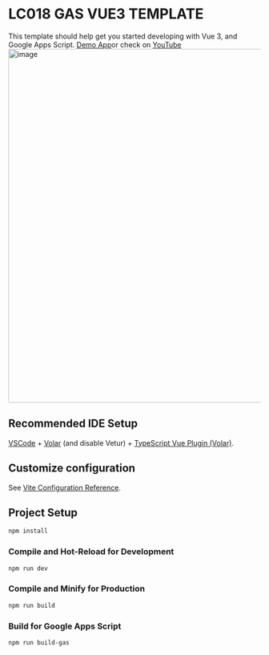# LC018 GAS VUE3 TEMPLATE

This template should help get you started developing with Vue 3, and Google Apps Script. [Demo App](https://script.google.com/macros/s/AKfycbz1YWvxhMUXm8GySOywEKMxsbx7J5nVgPy_ngTcV4dyhOVzOC8ky2QR3Fz93SjjPKtyug/exec)or check on [YouTube](https://youtu.be/O3K88f4sRaA)
[<img width="706" alt="image" src="https://user-images.githubusercontent.com/16481229/190896291-6542f105-9f68-4940-b66c-99cc9287d085.png">](https://youtu.be/O3K88f4sRaA)



## Recommended IDE Setup

[VSCode](https://code.visualstudio.com/) + [Volar](https://marketplace.visualstudio.com/items?itemName=Vue.volar) (and disable Vetur) + [TypeScript Vue Plugin (Volar)](https://marketplace.visualstudio.com/items?itemName=Vue.vscode-typescript-vue-plugin).

## Customize configuration

See [Vite Configuration Reference](https://vitejs.dev/config/).

## Project Setup

```sh
npm install
```

### Compile and Hot-Reload for Development

```sh
npm run dev
```

### Compile and Minify for Production

```sh
npm run build
```

### Build for Google Apps Script

```sh
npm run build-gas
```



